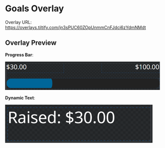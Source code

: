 # Goals Overlay

Overlay URL: https://overlays.tiltify.com/jn3sPUC60ZOpUnmmCnFJdci6zYdmNMdt

## Overlay Preview

**Progress Bar**:

![](./goals_overlay_preview.png)

**Dynamic Text**:

![](./goals_text_overlay_preview.png)
